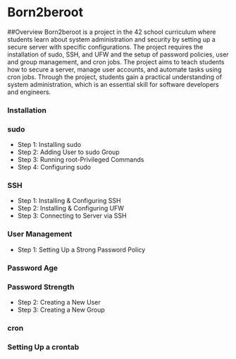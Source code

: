 # Born2beroot
##Overview
Born2beroot is a project in the 42 school curriculum where students learn about system administration and security by setting up a secure server with specific configurations. The project requires the installation of sudo, SSH, and UFW and the setup of password policies, user and group management, and cron jobs. The project aims to teach students how to secure a server, manage user accounts, and automate tasks using cron jobs. Through the project, students gain a practical understanding of system administration, which is an essential skill for software developers and engineers.

### Installation
### sudo
* Step 1: Installing sudo
* Step 2: Adding User to sudo Group
* Step 3: Running root-Privileged Commands
* Step 4: Configuring sudo
### SSH
* Step 1: Installing & Configuring SSH
* Step 2: Installing & Configuring UFW
* Step 3: Connecting to Server via SSH
### User Management
* Step 1: Setting Up a Strong Password Policy
### Password Age
### Password Strength
* Step 2: Creating a New User
* Step 3: Creating a New Group
### cron
### Setting Up a crontab
